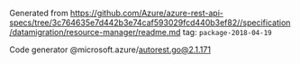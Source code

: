 Generated from https://github.com/Azure/azure-rest-api-specs/tree/3c764635e7d442b3e74caf593029fcd440b3ef82//specification/datamigration/resource-manager/readme.md tag: `package-2018-04-19`

Code generator @microsoft.azure/autorest.go@2.1.171


